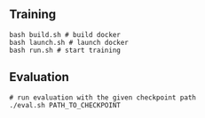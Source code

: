 
## Training
```
bash build.sh # build docker
bash launch.sh # launch docker
bash run.sh # start training
```

## Evaluation
```
# run evaluation with the given checkpoint path
./eval.sh PATH_TO_CHECKPOINT
```